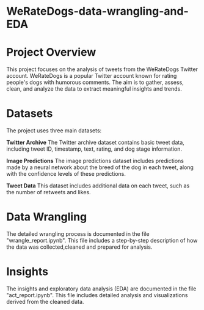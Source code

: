 # WeRateDogs-data-wrangling-and-EDA
# Project Overview
This project focuses on the analysis of tweets from the WeRateDogs Twitter account. WeRateDogs is a popular Twitter account known for rating people's dogs with humorous comments. The aim is to gather, assess, clean, and analyze the data to extract meaningful insights and trends.

# Datasets
The project uses three main datasets:

**Twitter Archive**
The Twitter archive dataset contains basic tweet data, including tweet ID, timestamp, text, rating, and dog stage information.

**Image Predictions**
The image predictions dataset includes predictions made by a neural network about the breed of the dog in each tweet, along with the confidence levels of these predictions.

**Tweet Data**
This dataset includes additional data on each tweet, such as the number of retweets and likes.

# Data Wrangling
The detailed wrangling process is documented in the file "wrangle_report.ipynb". This file includes a step-by-step description of how the data was collected,cleaned and prepared for analysis.

# Insights
The insights and exploratory data analysis (EDA) are documented in the file "act_report.ipynb". This file includes detailed analysis and visualizations derived from the cleaned data.
